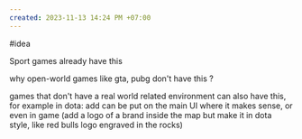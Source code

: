 ```yaml
---
created: 2023-11-13 14:24 PM +07:00
---
```

#idea

Sport games already have this

why open-world games like gta, pubg don't have this ?

games that don't have a real world related environment can also have this, for example in dota: add can be put on the main UI where it makes sense, or even in game (add a logo of a brand inside the map but make it in dota style, like red bulls logo engraved in the rocks)
